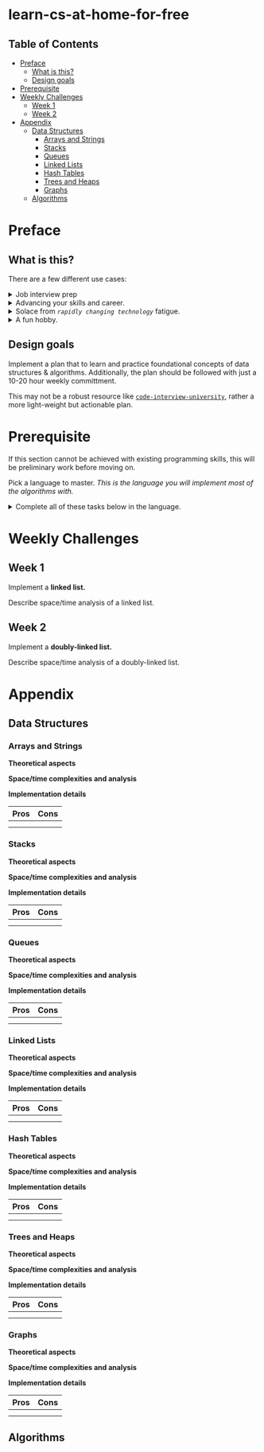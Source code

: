 # learn-cs-at-home-for-free <!-- omit in toc -->

## Table of Contents <!-- omit in toc -->

- [Preface](#preface)
  - [What is this?](#what-is-this)
  - [Design goals](#design-goals)
- [Prerequisite](#prerequisite)
- [Weekly Challenges](#weekly-challenges)
  - [Week 1](#week-1)
  - [Week 2](#week-2)
- [Appendix](#appendix)
  - [Data Structures](#data-structures)
    - [Arrays and Strings](#arrays-and-strings)
    - [Stacks](#stacks)
    - [Queues](#queues)
    - [Linked Lists](#linked-lists)
    - [Hash Tables](#hash-tables)
    - [Trees and Heaps](#trees-and-heaps)
    - [Graphs](#graphs)
  - [Algorithms](#algorithms)

# Preface
## What is this?
There are a few different use cases:

<details>
<summary>Job interview prep</summary><br>

- You want to pursue a new programming job, but... 
  - Your CS chops are rusty.
  - You have no CS chops.
</details>

<details>
<summary>Advancing your skills and career.</summary><br>
  
- You are a programmer, and you want the knowledge and skillset to make decisions based on tradeoffs of design and implementation.
</details>

<details>
<summary>Solace from <i><code>rapidly changing technology</code></i> fatigue.</summary><br> 
  
- _JavaScript fatigue_ may be alleviated in an individual programmer by their continued improvement and understanding of fundamentals. 
  - Vanilla JavaScript–because any new library or framework is built on vanilla JavaScript. 
  - **Computer Science!** Because computer science knowledge translates across all programming languages. 
</details>

<details>
<summary>A fun hobby.</summary><br>

- Computer Science is a field of applied mathematics.
  - Mathematics can help us solve everyday problems.
  - [Read this](https://www.quora.com/What-is-it-like-to-understand-advanced-mathematics-Does-it-feel-analogous-to-having-mastery-of-another-language-like-in-programming-or-linguistics) for an excellent summary on the benefits of higher math.
</details>

## Design goals
Implement a plan that to learn and practice foundational concepts of data structures & algorithms. Additionally, the plan should be followed with just a 10-20 hour weekly committment.

This may not be a robust resource like [`code-interview-university`](https://github.com/jwasham/coding-interview-university/blob/master/README.md), rather a more light-weight but actionable plan.

# Prerequisite
If this section cannot be achieved with existing programming skills, this will be preliminary work before moving on.

Pick a language to master.
_This is the language you will implement most of the algorithms with._

<details>
<summary>Complete all of these tasks below in the language.</summary><br>

1. Initializing and using hash-backed maps (dictionaries) and sets
2. Performing queue and stack operations (whether using an array, like with Ruby’s pop/shift, or an explicit standard library implementation like Java’s Stack and Linked List-backed Queue classes)
3. Defining classes with constructors and attributes, static and instance methods, and defining a subclass and interface
4. Throwing exceptions for (1) invalid input and (2) custom messages
5. Iterating through arrays and dictionaries (both key and values)—including iterating while maintaining an index (Ruby’s each_with_index, Python’s enumerate)
6. Casting between strings and integers
7. Strings: get character at index, get range, concatenate
8. Initializing 2d arrays
9. Arithmetic: modulus (remainder), division (if the first operand is an integer, will it round the result to an integer?), rounding (ceiling and floor)
10. (Bonus) Switch statements
11. (Bonus) Built-in language sorting. Quickly defining a comparator to sort an array.
12. (More advanced candidates) The 5 standard bit manipulation operations (L/R shifts, not, or, and, xor)

The above list I've borrowed from [here](http://blog.codingforinterviews.com/best-programming-language-jobs/).

</details>

# Weekly Challenges 

## Week 1
Implement a **linked list.**

Describe space/time analysis of a linked list.

## Week 2
Implement a **doubly-linked list.**

Describe space/time analysis of a doubly-linked list.

# Appendix

## Data Structures

### Arrays and Strings
**Theoretical aspects**

**Space/time complexities and analysis**

**Implementation details**

| Pros  | Cons  |
| :---: | :---: |
|       |       |
|       |       |

### Stacks
**Theoretical aspects**

**Space/time complexities and analysis**

**Implementation details**

| Pros  | Cons  |
| :---: | :---: |
|       |       |
|       |       |

### Queues
**Theoretical aspects**

**Space/time complexities and analysis**

**Implementation details**

| Pros  | Cons  |
| :---: | :---: |
|       |       |
|       |       |

### Linked Lists
**Theoretical aspects**

**Space/time complexities and analysis**

**Implementation details**

| Pros  | Cons  |
| :---: | :---: |
|       |       |
|       |       |

### Hash Tables
**Theoretical aspects**

**Space/time complexities and analysis**

**Implementation details**

| Pros  | Cons  |
| :---: | :---: |
|       |       |
|       |       |

### Trees and Heaps
**Theoretical aspects**

**Space/time complexities and analysis**

**Implementation details**

| Pros  | Cons  |
| :---: | :---: |
|       |       |
|       |       |

### Graphs
**Theoretical aspects**

**Space/time complexities and analysis**

**Implementation details**

| Pros  | Cons  |
| :---: | :---: |
|       |       |
|       |       |

## Algorithms
